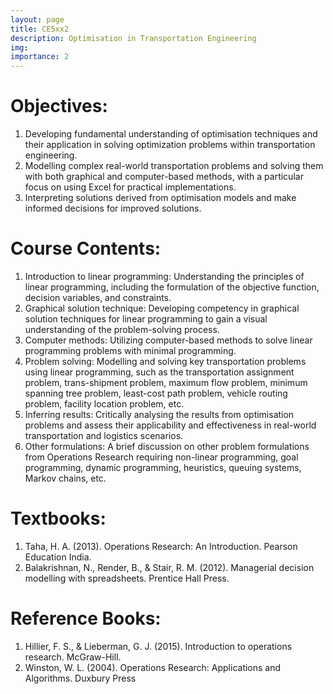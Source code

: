 ```yaml
---
layout: page
title: CE5xx2
description: Optimisation in Transportation Engineering
img:
importance: 2
---
```


# Objectives:

1.	Developing fundamental understanding of optimisation techniques and their application in solving optimization problems within transportation engineering.
2.	Modelling complex real-world transportation problems and solving them with both graphical and computer-based methods, with a particular focus on using Excel for practical implementations.
3.	Interpreting solutions derived from optimisation models and make informed decisions for improved solutions.

# Course Contents:

1.	Introduction to linear programming: Understanding the principles of linear programming, including the formulation of the objective function, decision variables, and constraints.
2.	Graphical solution technique: Developing competency in graphical solution techniques for linear programming to gain a visual understanding of the problem-solving process.
3.	Computer methods: Utilizing computer-based methods to solve linear programming problems with minimal programming.
4.	Problem solving: Modelling and solving key transportation problems using linear programming, such as the transportation assignment problem, trans-shipment problem, maximum flow problem, minimum spanning tree problem, least-cost path problem, vehicle routing problem, facility location problem, etc.
5.	Inferring results: Critically analysing the results from optimisation problems and assess their applicability and effectiveness in real-world transportation and logistics scenarios.
6.	Other formulations: A brief discussion on other problem formulations from Operations Research requiring non-linear programming, goal programming, dynamic programming, heuristics, queuing systems, Markov chains, etc.

# Textbooks:

1.	Taha, H. A. (2013). Operations Research: An Introduction. Pearson Education India.
2.	Balakrishnan, N., Render, B., & Stair, R. M. (2012). Managerial decision modelling with spreadsheets. Prentice Hall Press.

# Reference Books:

1.	Hillier, F. S., & Lieberman, G. J. (2015). Introduction to operations research. McGraw-Hill.
2.	Winston, W. L. (2004). Operations Research: Applications and Algorithms. Duxbury Press
